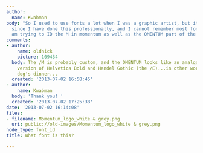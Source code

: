 ```yaml
---
author:
  name: Kwabman
body: "So I used to use fonts a lot when I was a graphic artist, but it has been years
  since I have done this professionally, and I cannot remember most fonts anymore!\r\n\r\nI
  am trying to ID the M in momentum as well as the OMENTUM part of the company name"
comments:
- author:
    name: oldnick
    picture: 109434
  body: The /M is probably custom, and the OMENTUM looks like an amalgam of a unicase
    version of Helvetica Bold and Handel Gothic (the /E)...in other words, a real
    dog's dinner...
  created: '2013-07-02 16:58:45'
- author:
    name: Kwabman
  body: 'Thank you! '
  created: '2013-07-02 17:25:38'
date: '2013-07-02 16:14:08'
files:
- filename: Momentum_logo_white & grey.png
  uri: public://old-images/Momentum_logo_white & grey.png
node_type: font_id
title: What font is this?

---
```


